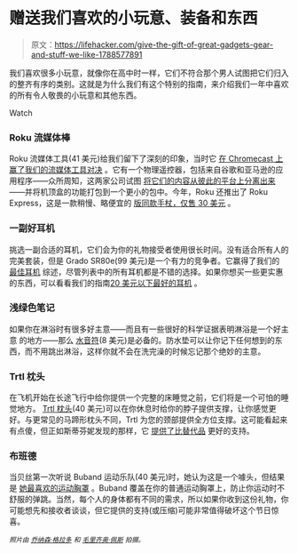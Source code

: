 # 赠送我们喜欢的小玩意、装备和东西

> 原文：<https://lifehacker.com/give-the-gift-of-great-gadgets-gear-and-stuff-we-like-1788577891>

我们喜欢很多小玩意，就像你在高中时一样，它们不符合那个男人试图把它们归入的整齐有序的类别。这就是为什么我们有这个特别的指南，来介绍我们一年中喜欢的所有令人敬畏的小玩意和其他东西。

Watch

### Roku 流媒体棒

Roku 流媒体工具(41 美元)给我们留下了深刻的印象，当时它 [在 Chromecast 上赢了我们的流媒体工具对决](http://lifehacker.com/sunday-showdown-chromecast-vs-roku-streaming-stick-vs-1734556383) 。它有一个物理遥控器，包括来自谷歌和亚马逊的应用程序——众所周知，这两家公司试图 [将它们的内容从彼此的平台上分离出来](http://lifehacker.com/amazon-banning-the-chromecast-is-unbelievably-stupid-1734105137)——并将机顶盒的功能打包到一个更小的包中。今年，Roku 还推出了 Roku Express，这是一款稍慢、略便宜的 [版同款手杖，仅售 30 美元](http://gizmodo.com/roku-express-review-a-streaming-stick-that-plays-every-1787355400) 。

### 一副好耳机

挑选一副合适的耳机，它们会为你的礼物接受者使用很长时间。没有适合所有人的完美套装，但是 Grado SR80e(99 美元)是一个有力的竞争者。它赢得了我们的 [最佳耳机](http://lifehacker.com/five-best-headphones-5949489) 综述，尽管列表中的所有耳机都是不错的选择。如果你想买一些更实惠的东西，可以看看我们的指南[20 美元以下最好的耳机](http://lifehacker.com/the-best-headphones-you-can-buy-under-20-1480550409) 。

### 浅绿色笔记

如果你在淋浴时有很多好主意——而且有一些很好的科学证据表明淋浴是一个好主意 的地方——那么 [水音符](https://www.amazon.com/gp/product/B003W09LTQ?asc_campaign=InlineText&asc_refurl=https://lifehacker.com/give-the-gift-of-great-gadgets-gear-and-stuff-we-like-1788577891&asc_source=&pldnSite=1&rawdata=%25252525255Bt%25252525257Clink%25252525255Bp%25252525257C1742245692%25252525255Ba%25252525257CB003W09LTQ%25252525255Bau%25252525257C5739075076334263455%25252525255Bb%25252525257Clifehacker&tag=kinjalifehackerlink-20)(8 美元)是必备的。防水垫可以让你记下任何想到的东西，而不用跳出淋浴，这样你就不会在洗完澡的时候忘记那个绝妙的主意。

### Trtl 枕头

在飞机开始在长途飞行中给你提供一个完整的床睡觉之前，它们将是一个可怕的睡觉地方。 [Trtl 枕头](https://www.amazon.com/Trtl-Pillow-Scientifically-Support-Washable/dp/B00LB7REBE?asc_campaign=InlineText&asc_refurl=https://lifehacker.com/give-the-gift-of-great-gadgets-gear-and-stuff-we-like-1788577891&asc_source=&rawdata=%25252525255Br%25252525257Chttp%25252525253A%25252525252F%25252525252Flifehacker.com%25252525252Ftag%25252525252Fstuff-we-like%25252525255Bt%25252525257Clink%25252525255Bp%25252525257C1787189844%25252525255Ba%25252525257CB00LB7REBE%25252525255Bau%25252525257C5876237249235851651%25252525255Bb%25252525257Clifehacker&tag=kinjalifehackerlink-20)(40 美元)可以在你休息时给你的脖子提供支撑，让你感觉更好。与更常见的马蹄形枕头不同，Trtl 为您的颈部提供全方位支撑。这可能看起来有点傻，但正如斯蒂芬妮发现的那样，它 [提供了比替代品](http://lifehacker.com/the-trtl-pillow-is-a-perfect-travel-pillow-for-people-w-1787189844) 更好的支持。

### 布班德

当贝丝第一次听说 Buband 运动乐队(40 美元)时，她认为这是一个噱头，但结果是 [她最喜欢的运动胸罩](http://vitals.lifehacker.com/my-new-favorite-sports-bra-is-a-40-piece-of-elastic-1778224593) 。Buband 覆盖在你的普通运动胸罩上，防止你运动时不舒服的弹跳。当然，每个人的身体都有不同的需求，所以如果你收到这份礼物，你可能想先和接收者谈谈，但它提供的支持(或压缩)可能非常值得破坏这个节日惊喜。

*<small>照片由</small>* [*<small>乔纳森·格拉多</small>*](https://www.flickr.com/photos/jonathan-grado/14327772548) *<small>和</small>* [*<small>毛里齐奥·佩斯</small>*](https://www.flickr.com/photos/pestoverde/15021293548) *<small>拍摄。</small>*
